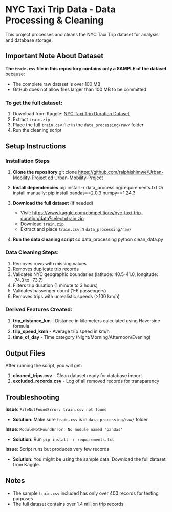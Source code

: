 # NYC Taxi Trip Data - Data Processing & Cleaning
This project processes and cleans the NYC Taxi Trip dataset for analysis and database storage.

## Important Note About Dataset

**The `train.csv` file in this repository contains only a SAMPLE of the dataset** because:
- The complete raw dataset is over 100 MB
- GitHub does not allow files larger than 100 MB to be committed

### To get the full dataset:
1. Download from Kaggle: [NYC Taxi Trip Duration Dataset](https://www.kaggle.com/competitions/nyc-taxi-trip-duration/data?select=train.zip)
2. Extract `train.zip`
3. Place the full `train.csv` file in the `data_processing/raw/` folder
4. Run the cleaning script

## Setup Instructions

### Installation Steps

1. **Clone the repository**
   git clone https://github.com/ralphishimwe/Urban-Mobility-Project
   cd Urban-Mobility-Project

2. **Install dependencies**
   pip install -r data_processing/requirements.txt
   Or
   install manually: pip install pandas==2.0.3 numpy==1.24.3


3. **Download the full dataset** (if needed)
   - Visit: https://www.kaggle.com/competitions/nyc-taxi-trip-duration/data?select=train.zip
   - Download `train.zip`
   - Extract and place `train.csv` in `data_processing/raw/`

4. **Run the data cleaning script**
   cd data_processing
   python clean_data.py

### Data Cleaning Steps:
1. Removes rows with missing values
2. Removes duplicate trip records
3. Validates NYC geographic boundaries (latitude: 40.5-41.0, longitude: -74.3 to -73.7)
4. Filters trip duration (1 minute to 3 hours)
5. Validates passenger count (1-6 passengers)
6. Removes trips with unrealistic speeds (>100 km/h)

### Derived Features Created:
1. **trip_distance_km** - Distance in kilometers calculated using Haversine formula
2. **trip_speed_kmh** - Average trip speed in km/h
3. **time_of_day** - Time category (Night/Morning/Afternoon/Evening)

##  Output Files

After running the script, you will get:

1. **cleaned_trips.csv** - Clean dataset ready for database import
2. **excluded_records.csv** - Log of all removed records for transparency


## Troubleshooting
**Issue**: `FileNotFoundError: train.csv not found`
- **Solution**: Make sure `train.csv` is in `data_processing/raw/` folder

**Issue**: `ModuleNotFoundError: No module named 'pandas'`
- **Solution**: Run `pip install -r requirements.txt`

**Issue**: Script runs but produces very few records
- **Solution**: You might be using the sample data. Download the full dataset from Kaggle.

## Notes
- The sample `train.csv` included has only over 400 records for testing purposes
- The full dataset contains over 1.4 million trip records